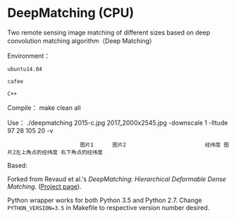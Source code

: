 # DeepMatching (CPU)

Two remote sensing image matching of different sizes based on deep convolution matching algorithm（Deep Matching）

Environment：

    ubuntu14.04

    cafee

    C++

Compile：
make clean all

Use：
./deepmatching 2015-c.jpg 2017_2000x2545.jpg -downscale 1 -lltude 97 28 105 20 -v
   
                           图片1      图片2                         经纬度 图片2左上角点的经纬度 右下角点的经纬度


Based:

Forked from Revaud et al.'s *DeepMatching: Hierarchical Deformable Dense Matching*. ([Project page](https://thoth.inrialpes.fr/src/deepmatching/)). 

Python wrapper works for both Python 3.5 and Python 2.7. Change `PYTHON_VERSION=3.5` in Makefile to respective version number desired.
